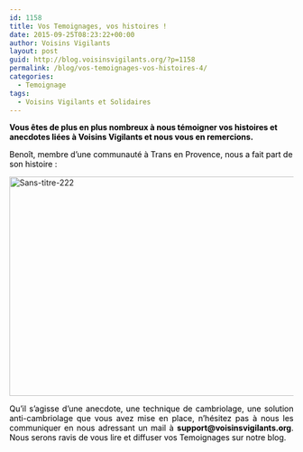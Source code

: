 ```yaml
---
id: 1158
title: Vos Temoignages, vos histoires !
date: 2015-09-25T08:23:22+00:00
author: Voisins Vigilants
layout: post
guid: http://blog.voisinsvigilants.org/?p=1158
permalink: /blog/vos-temoignages-vos-histoires-4/
categories:
  - Temoignage
tags:
  - Voisins Vigilants et Solidaires
---
```

<span style="color: #000000;"><strong>Vous êtes de plus en plus nombreux à nous témoigner vos histoires et anecdotes liées à Voisins Vigilants et nous vous en remercions.</strong></span>

<span style="color: #000000;">Benoît, membre d&rsquo;une communauté à Trans en Provence, nous a fait part de son histoire :</span>

[<img class="aligncenter size-full wp-image-1159" src="http://blog.voisinsvigilants.org/wp-content/uploads/2015/09/Sans-titre-2221.jpg" alt="Sans-titre-222" width="672" height="388" />](http://blog.voisinsvigilants.org/wp-content/uploads/2015/09/Sans-titre-2221.jpg)

<p style="text-align: justify;">
  <span style="color: #000000;">Qu&rsquo;il s&rsquo;agisse d&rsquo;une anecdote, une technique de cambriolage, une solution anti-cambriolage que vous avez mise en place, n&rsquo;hésitez pas à nous les communiquer en nous adressant un mail à </span><strong style="color: #000000;">support@voisinsvigilants.org</strong><span style="color: #000000;">. Nous serons ravis de vous lire et diffuser vos Temoignages sur notre blog.</span>
</p>

